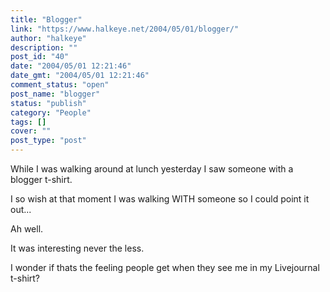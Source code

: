 ```yaml
---
title: "Blogger"
link: "https://www.halkeye.net/2004/05/01/blogger/"
author: "halkeye"
description: ""
post_id: "40"
date: "2004/05/01 12:21:46"
date_gmt: "2004/05/01 12:21:46"
comment_status: "open"
post_name: "blogger"
status: "publish"
category: "People"
tags: []
cover: ""
post_type: "post"
---
```


While I was walking around at lunch yesterday I saw someone with a blogger t-shirt.

I so wish at that moment I was walking WITH someone so I could point it out...

Ah well.

It was interesting never the less.

I wonder if thats the feeling people get when they see me in my Livejournal t-shirt?